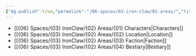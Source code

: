 ```yaml
---
{"dg-publish":true,"permalink":"/06-spaces/03-iron-claw/02-areas/","title":"{02} Areas","pinned":true}
---
```



- [[{06} Spaces/{03} IronClaw/{02} Areas/{01} Characters\|Characters]]
- [[{06} Spaces/{03} IronClaw/{02} Areas/{02} Location\|Location]]
- [[{06} Spaces/{03} IronClaw/{02} Areas/{03} Faction\|Faction]]
- [[{06} Spaces/{03} IronClaw/{02} Areas/{04} Bestiary\|Bestiary]]
